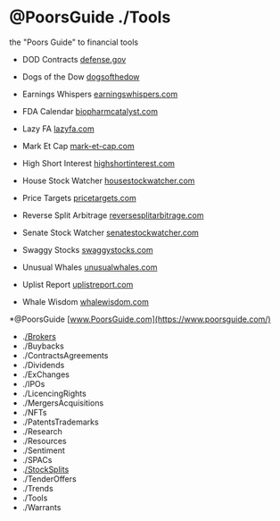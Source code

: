# @PoorsGuide ./Tools

the "Poors Guide" to financial tools 


- DOD Contracts [defense.gov](https://www.defense.gov/News/Contracts/) 

- Dogs of the Dow [dogsofthedow](https://www.dogsofthedow.com/) 

- Earnings Whispers [earningswhispers.com](https://www.earningswhispers.com/) 

- FDA Calendar [biopharmcatalyst.com](https://www.biopharmcatalyst.com/calendars/fda-calendar) 

- Lazy FA [lazyfa.com](https://www.lazyfa.com/) 

- Mark Et Cap [mark-et-cap.com](https://www.mark-et-cap.com/) 

- High Short Interest [highshortinterest.com](https://www.highshortinterest.com/) 

- House Stock Watcher [housestockwatcher.com](https://housestockwatcher.com/) 

- Price Targets [pricetargets.com](https://www.pricetargets.com/) 

- Reverse Split Arbitrage [reversesplitarbitrage.com](https://www.reversesplitarbitrage.com/) 

- Senate Stock Watcher [senatestockwatcher.com](https://senatestockwatcher.com/) 

- Swaggy Stocks [swaggystocks.com](https://swaggystocks.com/) 

- Unusual Whales [unusualwhales.com](https://unusualwhales.com/) 

- Uplist Report [uplistreport.com](https://uplistreport.com/) 

- Whale Wisdom [whalewisdom.com](https://whalewisdom.com/) 

*@PoorsGuide [www.PoorsGuide.com](https://www.poorsguide.com/) 
- .[/Brokers](https://www.poorsguide.com/brokers)  
- ./Buybacks
- ./ContractsAgreements
- ./Dividends 
- ./ExChanges 
- ./IPOs
- ./LicencingRights
- ./MergersAcquisitions 
- ./NFTs
- ./PatentsTrademarks
- ./Research 
- ./Resources 
- ./Sentiment 
- ./SPACs
- .[/StockSplits](https://www.poorsguide.com/stocksplits) 
- ./TenderOffers 
- ./Trends
- ./Tools 
- ./Warrants

